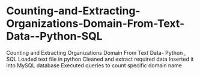 # Counting-and-Extracting-Organizations-Domain-From-Text-Data--Python-SQL
Counting and Extracting Organizations Domain From Text Data- Python , SQL Loaded text file in python Cleaned and extract required data Inserted it into MySQL database Executed queries to count specific domain name
